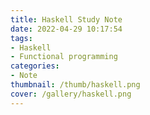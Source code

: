 ```yaml
---
title: Haskell Study Note
date: 2022-04-29 10:17:54
tags: 
- Haskell
- Functional programming
categories: 
- Note
thumbnail: /thumb/haskell.png
cover: /gallery/haskell.png
---
```


